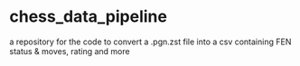 # chess_data_pipeline
a repository for the code to convert a .pgn.zst file into a csv containing FEN status &amp; moves, rating and more
